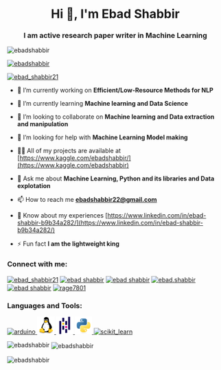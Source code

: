 <h1 align="center">Hi 👋, I'm Ebad Shabbir</h1>
<h3 align="center">I am active research paper writer in Machine Learning</h3>

<p align="left"> <img src="https://komarev.com/ghpvc/?username=ebadshabbir&label=Profile%20views&color=0e75b6&style=flat" alt="ebadshabbir" /> </p>

<p align="left"> <a href="https://github.com/ryo-ma/github-profile-trophy"><img src="https://github-profile-trophy.vercel.app/?username=ebadshabbir" alt="ebadshabbir" /></a> </p>

<p align="left"> <a href="https://twitter.com/ebad_shabbir21" target="blank"><img src="https://img.shields.io/twitter/follow/ebad_shabbir21?logo=twitter&style=for-the-badge" alt="ebad_shabbir21" /></a> </p>

- 🔭 I’m currently working on **Efficient/Low-Resource Methods for NLP**

- 🌱 I’m currently learning **Machine learning and Data Science**

- 👯 I’m looking to collaborate on **Machine learning and Data extraction and manipulation**

- 🤝 I’m looking for help with **Machine Learning Model making**

- 👨‍💻 All of my projects are available at [https://www.kaggle.com/ebadshabbir/](https://www.kaggle.com/ebadshabbir)

- 💬 Ask me about **Machine Learning, Python and its libraries and Data explotation**

- 📫 How to reach me **ebadshabbir22@gmail.com**

- 📄 Know about my experiences [https://www.linkedin.com/in/ebad-shabbir-b9b34a282/](https://www.linkedin.com/in/ebad-shabbir-b9b34a282/)

- ⚡ Fun fact **I am the lightweight king**

<h3 align="left">Connect with me:</h3>
<p align="left">
<a href="https://twitter.com/ebad_shabbir21" target="blank"><img align="center" src="https://raw.githubusercontent.com/rahuldkjain/github-profile-readme-generator/master/src/images/icons/Social/twitter.svg" alt="ebad_shabbir21" height="30" width="40" /></a>
<a href="https://www.linkedin.com/in/ebad-shabbir-b9b34a282/" target="blank"><img align="center" src="https://raw.githubusercontent.com/rahuldkjain/github-profile-readme-generator/master/src/images/icons/Social/linked-in-alt.svg" alt="ebad shabbir" height="30" width="40" /></a>
<a href="https://www.kaggle.com/ebadshabbir" target="blank"><img align="center" src="https://raw.githubusercontent.com/rahuldkjain/github-profile-readme-generator/master/src/images/icons/Social/kaggle.svg" alt="ebad shabbir" height="30" width="40" /></a>
<a href="https://instagram.com/ebad.shabbir" target="blank"><img align="center" src="https://raw.githubusercontent.com/rahuldkjain/github-profile-readme-generator/master/src/images/icons/Social/instagram.svg" alt="ebad.shabbir" height="30" width="40" /></a>
<a href="https://www.hackerrank.com/profile/ebadshabbir22" target="blank"><img align="center" src="https://raw.githubusercontent.com/rahuldkjain/github-profile-readme-generator/master/src/images/icons/Social/hackerrank.svg" alt="ebad shabbir" height="30" width="40" /></a>
<a href="https://discord.gg/rage#7801" target="blank"><img align="center" src="https://raw.githubusercontent.com/rahuldkjain/github-profile-readme-generator/master/src/images/icons/Social/discord.svg" alt="rage7801" height="30" width="40" /></a>
</p>

<h3 align="left">Languages and Tools:</h3>
<p align="left"> <a href="https://www.arduino.cc/" target="_blank" rel="noreferrer"> <img src="https://cdn.worldvectorlogo.com/logos/arduino-1.svg" alt="arduino" width="40" height="40"/> </a> <a href="https://www.linux.org/" target="_blank" rel="noreferrer"> <img src="https://raw.githubusercontent.com/devicons/devicon/master/icons/linux/linux-original.svg" alt="linux" width="40" height="40"/> </a> <a href="https://pandas.pydata.org/" target="_blank" rel="noreferrer"> <img src="https://raw.githubusercontent.com/devicons/devicon/2ae2a900d2f041da66e950e4d48052658d850630/icons/pandas/pandas-original.svg" alt="pandas" width="40" height="40"/> </a> <a href="https://www.python.org" target="_blank" rel="noreferrer"> <img src="https://raw.githubusercontent.com/devicons/devicon/master/icons/python/python-original.svg" alt="python" width="40" height="40"/> </a> <a href="https://scikit-learn.org/" target="_blank" rel="noreferrer"> <img src="https://upload.wikimedia.org/wikipedia/commons/0/05/Scikit_learn_logo_small.svg" alt="scikit_learn" width="40" height="40"/> </a> </p>

<p><img align="left" src="https://github-readme-stats.vercel.app/api/top-langs?username=ebadshabbir&show_icons=true&locale=en&layout=compact" alt="ebadshabbir" /></p>

<p>&nbsp;<img align="center" src="https://github-readme-stats.vercel.app/api?username=ebadshabbir&show_icons=true&locale=en" alt="ebadshabbir" /></p>

<p><img align="center" src="https://github-readme-streak-stats.herokuapp.com/?user=ebadshabbir&" alt="ebadshabbir" /></p>
